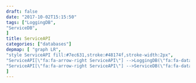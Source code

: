 ```yaml
---
draft: false
date: "2017-10-02T15:15:50"
tags: ["LoggingDB",
"ServiceDB",
]
title: ServiceAPI
categories: ["databases"]
depmap: [ "graph LR",
"style ServiceAPI fill:#7ec631,stroke:#48174f,stroke-width:2px",
"ServiceAPI[\"fa:fa-arrow-right ServiceAPI\"] -->LoggingDB(\"fa:fa-database LoggingDB\")",
"ServiceAPI[\"fa:fa-arrow-right ServiceAPI\"] -->ServiceDB(\"fa:fa-database ServiceDB\")",
]
---
```

			